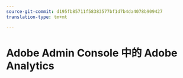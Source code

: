 ```yaml
---
source-git-commit: d195fb85711f58383577bf1d7b4da4078b909427
translation-type: tm+mt

---
```

# Adobe Admin Console 中的 Adobe Analytics
